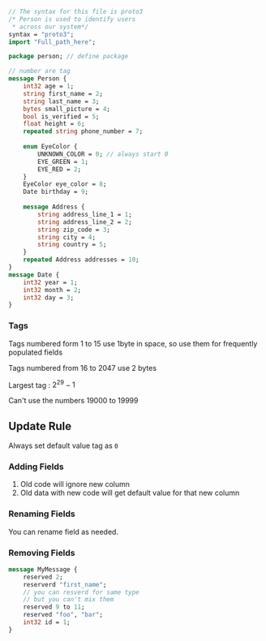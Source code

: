 ```protobuf
// The syntax for this file is proto3
/* Person is used to identify users
 * across our system*/
syntax = "proto3";
import "Full_path_here"; 

package person; // define package

// number are tag
message Person {
	int32 age = 1;
	string first_name = 2;
	string last_name = 3;
	bytes small_picture = 4;
	bool is_verified = 5;
	float height = 6;
	repeated string phone_number = 7;
	
	enum EyeColor {
		UNKNOWN_COLOR = 0; // always start 0
		EYE_GREEN = 1;
		EYE_RED = 2;
	}
	EyeColor eye_color = 8;
	Date birthday = 9;
	
	message Address {
		string address_line_1 = 1;
		string address_line_2 = 2;
		string zip_code = 3;
		string city = 4;
		string country = 5;
	}
	repeated Address addresses = 10;
}
message Date {
	int32 year = 1;
	int32 month = 2;
	int32 day = 3;
}
```

### Tags

Tags numbered form 1 to 15 use 1byte in space, so use them for frequently populated fields

Tags numbered from 16 to 2047 use 2 bytes

Largest tag : $2^{29} - 1$

Can't use the numbers 19000 to 19999

## Update Rule

Always set default value tag as `0`

### Adding Fields

1. Old code will ignore new column
2. Old data with new code will get default value for that new column

### Renaming Fields

You can rename field as needed.

### Removing Fields

```protobuf
message MyMessage {
	reserved 2;
	reserverd "first_name";
	// you can resverd for same type
	// but you can't mix them
	reserved 9 to 11;
	reserved "foo", "bar";
	int32 id = 1;
}
```

